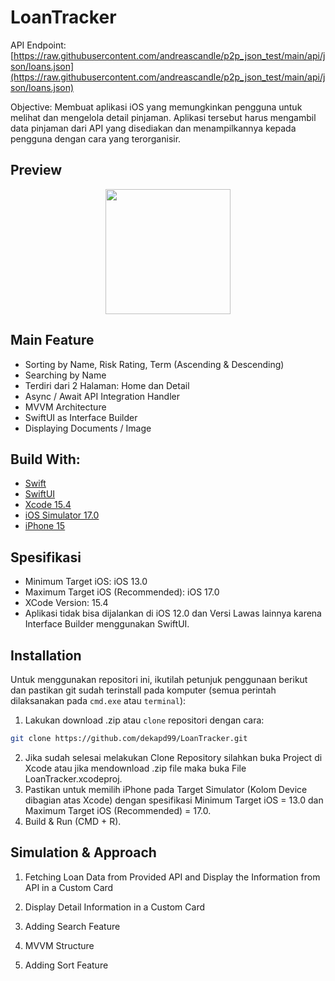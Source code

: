 # LoanTracker
API Endpoint: [https://raw.githubusercontent.com/andreascandle/p2p_json_test/main/api/json/loans.json](https://raw.githubusercontent.com/andreascandle/p2p_json_test/main/api/json/loans.json)

Objective: Membuat aplikasi iOS yang memungkinkan pengguna untuk melihat dan mengelola detail pinjaman. Aplikasi tersebut harus mengambil data pinjaman dari API yang disediakan dan menampilkannya kepada pengguna dengan cara yang terorganisir.

## Preview
<p align="center">
  <a href="#" target="_blank"><img src="1.gif" width="200"></a>
</p>

## Main Feature

* Sorting by Name, Risk Rating, Term (Ascending & Descending)
* Searching by Name
* Terdiri dari 2 Halaman: Home dan Detail
* Async / Await API Integration Handler
* MVVM Architecture
* SwiftUI as Interface Builder
* Displaying Documents / Image

## Build With:

* [Swift](https://www.swift.org/documentation/)
* [SwiftUI](https://developer.apple.com/documentation/swiftui/)
* [Xcode 15.4](https://developer.apple.com/xcode/)
* [iOS Simulator 17.0](https://developer.apple.com/xcode/)
* [iPhone 15](https://developer.apple.com/xcode/)

## Spesifikasi
* Minimum Target iOS: iOS 13.0
* Maximum Target iOS (Recommended): iOS 17.0
* XCode Version: 15.4
* Aplikasi tidak bisa dijalankan di iOS 12.0 dan Versi Lawas lainnya karena Interface Builder menggunakan SwiftUI.

<!-- How to Install -->
## Installation
Untuk menggunakan repositori ini, ikutilah petunjuk penggunaan berikut dan pastikan git sudah terinstall pada komputer (semua perintah dilaksanakan pada `cmd.exe` atau `terminal`):

1. Lakukan download .zip atau `clone` repositori dengan cara:
```bash
git clone https://github.com/dekapd99/LoanTracker.git
```

2. Jika sudah selesai melakukan Clone Repository silahkan buka Project di Xcode atau jika mendownload .zip file maka buka File LoanTracker.xcodeproj.
3. Pastikan untuk memilih iPhone pada Target Simulator (Kolom Device dibagian atas Xcode) dengan spesifikasi Minimum Target iOS = 13.0 dan Maximum Target iOS (Recommended) = 17.0. 
4. Build & Run (CMD + R).

## Simulation & Approach
1. Fetching Loan Data from Provided API and Display the Information from API in a Custom Card


2. Display Detail Information in a Custom Card


3. Adding Search Feature


4. MVVM Structure


5. Adding Sort Feature
